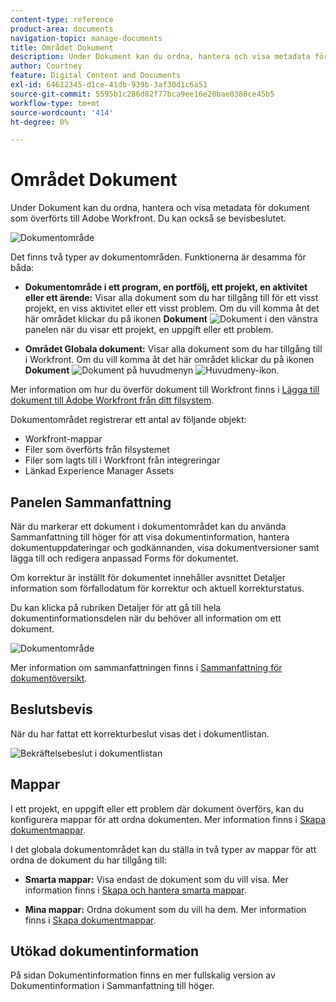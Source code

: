```yaml
---
content-type: reference
product-area: documents
navigation-topic: manage-documents
title: Området Dokument
description: Under Dokument kan du ordna, hantera och visa metadata för dokument som överförts till Adobe Workfront. Du kan också se bevisbeslutet.
author: Courtney
feature: Digital Content and Documents
exl-id: 64612345-d1ce-41db-939b-3af30d1c6a51
source-git-commit: 5595b1c286d82f77bca9ee16e20bae8380ce45b5
workflow-type: tm+mt
source-wordcount: '414'
ht-degree: 0%

---
```


# Området Dokument

Under Dokument kan du ordna, hantera och visa metadata för dokument som överförts till Adobe Workfront. Du kan också se bevisbeslutet.

![Dokumentområde](assets/documents-area-v2-350x199.png)

Det finns två typer av dokumentområden. Funktionerna är desamma för båda:

* **Dokumentområde i ett program, en portfölj, ett projekt, en aktivitet eller ett ärende:** Visar alla dokument som du har tillgång till för ett visst projekt, en viss aktivitet eller ett visst problem. Om du vill komma åt det här området klickar du på ikonen **Dokument** ![Dokument](assets/document-icon-12x14.png) i den vänstra panelen när du visar ett projekt, en uppgift eller ett problem.

* **Området Globala dokument:** Visar alla dokument som du har tillgång till i Workfront. Om du vill komma åt det här området klickar du på ikonen **Dokument** ![Dokument](assets/document-icon.png) på huvudmenyn ![Huvudmeny-ikon](assets/main-menu-icon.png).

Mer information om hur du överför dokument till Workfront finns i [Lägga till dokument till Adobe Workfront från ditt filsystem](../../documents/adding-documents-to-workfront/add-documents-from-file-system.md).


Dokumentområdet registrerar ett antal av följande objekt:

* Workfront-mappar
* Filer som överförts från filsystemet
* Filer som lagts till i Workfront från integreringar
* Länkad Experience Manager Assets

## Panelen Sammanfattning

När du markerar ett dokument i dokumentområdet kan du använda Sammanfattning till höger för att visa dokumentinformation, hantera dokumentuppdateringar och godkännanden, visa dokumentversioner samt lägga till och redigera anpassad Forms för dokumentet.

Om korrektur är inställt för dokumentet innehåller avsnittet Detaljer information som förfallodatum för korrektur och aktuell korrekturstatus.

Du kan klicka på rubriken Detaljer för att gå till hela dokumentinformationsdelen när du behöver all information om ett dokument.

![Dokumentområde](assets/documents-area-v2-350x199.png)

Mer information om sammanfattningen finns i [Sammanfattning för dokumentöversikt](../../documents/managing-documents/summary-for-documents.md).

## Beslutsbevis

När du har fattat ett korrekturbeslut visas det i dokumentlistan.

![Bekräftelsebeslut i dokumentlistan](assets/proof-decision---doc-list-350x168.png)

## Mappar

I ett projekt, en uppgift eller ett problem där dokument överförs, kan du konfigurera mappar för att ordna dokumenten. Mer information finns i [Skapa dokumentmappar](../../documents/organizing-documents/create-documents-folder.md).

I det globala dokumentområdet kan du ställa in två typer av mappar för att ordna de dokument du har tillgång till:

* **Smarta mappar:** Visa endast de dokument som du vill visa. Mer information finns i [Skapa och hantera smarta mappar](../../documents/organizing-documents/create-manage-smart-folders.md).

* **Mina mappar:** Ordna dokument som du vill ha dem. Mer information finns i [Skapa dokumentmappar](../../documents/organizing-documents/create-documents-folder.md).

## Utökad dokumentinformation

På sidan Dokumentinformation finns en mer fullskalig version av Dokumentinformation i Sammanfattning till höger.
